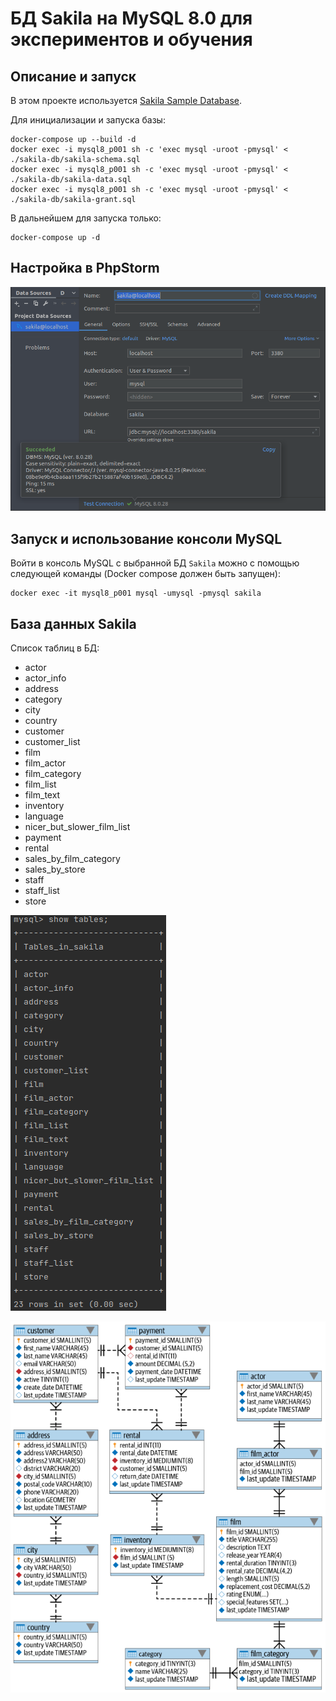 # БД Sakila на MySQL 8.0 для экспериментов и обучения

## Описание и запуск

В этом проекте используется [Sakila Sample Database](https://dev.mysql.com/doc/sakila/en/).

Для инициализации и запуска базы:

```
docker-compose up --build -d
docker exec -i mysql8_p001 sh -c 'exec mysql -uroot -pmysql' < ./sakila-db/sakila-schema.sql
docker exec -i mysql8_p001 sh -c 'exec mysql -uroot -pmysql' < ./sakila-db/sakila-data.sql
docker exec -i mysql8_p001 sh -c 'exec mysql -uroot -pmysql' < ./sakila-db/sakila-grant.sql
```

В дальнейшем для запуска только:

```
docker-compose up -d
```

## Настройка в PhpStorm

![PhpStorm Config](./files/phpstorm-config.png)


## Запуск и использование консоли MySQL

Войти в консоль MySQL с выбранной БД `Sakila` можно с помощью следующей команды (Docker compose должен быть запущен):

```
docker exec -it mysql8_p001 mysql -umysql -pmysql sakila
```

## База данных Sakila

Список таблиц в БД:

- actor
- actor_info
- address
- category
- city
- country
- customer
- customer_list
- film
- film_actor
- film_category
- film_list
- film_text
- inventory
- language
- nicer_but_slower_film_list
- payment
- rental
- sales_by_film_category
- sales_by_store
- staff
- staff_list
- store

![Sakila tables](./files/sakila-tables.png)

![Sakila tables](./files/sakila-scheme.png)
